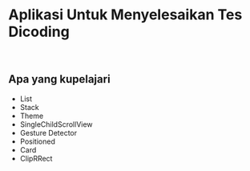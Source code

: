 # Aplikasi Untuk Menyelesaikan Tes Dicoding
<br/>

## Apa yang kupelajari 
- List
- Stack
- Theme
- SingleChildScrollView
- Gesture Detector
- Positioned
- Card
- ClipRRect
